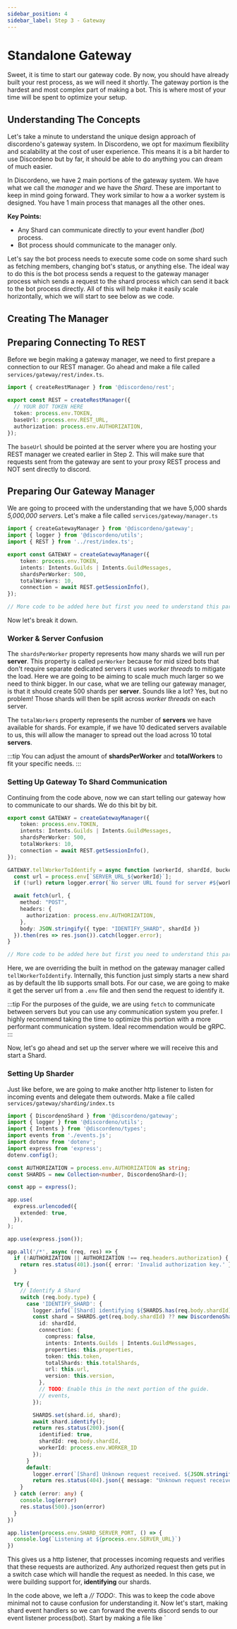 ```yaml
---
sidebar_position: 4
sidebar_label: Step 3 - Gateway
---
```


# Standalone Gateway

Sweet, it is time to start our gateway code. By now, you should have already built your rest process, as we will need it shortly. The gateway portion is the hardest and most complex part of making a bot. This is where most of your time will be spent to optimize your setup.

## Understanding The Concepts

Let's take a minute to understand the unique design approach of discordeno's gateway system. In Discordeno, we opt for maximum flexibility and scalability at the cost of user experience. This means it is a bit harder to use Discordeno but by far, it should be able to do anything you can dream of much easier.

In Discordeno, we have 2 main portions of the gateway system. We have what we call the *manager* and we have the *Shard*. These are important to keep in mind going forward. They work similar to how a a worker system is designed. You have 1 main process that manages all the other ones.

**Key Points:**

- Any Shard can communicate directly to your event handler *(bot)* process.
- Bot process should communicate to the manager only.

Let's say the bot process needs to execute some code on some shard such as fetching members, changing bot's status, or anything else. The ideal way to do this is the bot process sends a request to the gateway manager process which sends a request to the shard process which can send it back to the bot process directly. All of this will help make it easily scale horizontally, which we will start to see below as we code.

## Creating The Manager

## Preparing Connecting To REST

Before we begin making a gateway manager, we need to first prepare a connection to our REST manager. Go ahead and make a file called `services/gateway/rest/index.ts`.

```ts
import { createRestManager } from '@discordeno/rest';

export const REST = createRestManager({
  // YOUR BOT TOKEN HERE
  token: process.env.TOKEN,
  baseUrl: process.env.REST_URL,
  authorization: process.env.AUTHORIZATION,
});
```

The `baseUrl` should be pointed at the server where you are hosting your REST manager we created earlier in Step 2. This will make sure that requests sent from the gateway are sent to your proxy REST process and NOT sent directly to discord. 


## Preparing Our Gateway Manager

We are going to proceed with the understanding that we have 5,000 shards *5,000,000 servers*. Let's make a file called `services/gateway/manager.ts`

```ts
import { createGatewayManager } from '@discordeno/gateway';
import { logger } from '@discordeno/utils';
import { REST } from '../rest/index.ts';

export const GATEWAY = createGatewayManager({
    token: process.env.TOKEN,
    intents: Intents.Guilds | Intents.GuildMessages,
    shardsPerWorker: 500,
    totalWorkers: 10,
    connection = await REST.getSessionInfo(),
});

// More code to be added here but first you need to understand this part.
```

Now let's break it down. 

### Worker & Server Confusion

The `shardsPerWorker` property represents how many shards we will run per **server**. This property is called `perWorker` because for mid sized bots that don't require separate dedicated servers it uses *worker threads* to mitigate the load. Here we are going to be aiming to scale much much larger so we need to think bigger. In our case, what we are telling our gateway manager, is that it should create 500 shards per **server**. Sounds like a lot? Yes, but no problem! Those shards will then be split across *worker threads* on each server.

The `totalWorkers` property represents the number of **servers** we have available for shards. For example, if we have 10 dedicated servers available to us, this will allow the manager to spread out the load across 10 total **servers**.

:::tip
You can adjust the amount of **shardsPerWorker** and **totalWorkers** to fit your specific needs.
:::

### Setting Up Gateway To Shard Communication

Continuing from the code above, now we can start telling our gateway how to communicate to our shards. We do this bit by bit.

```ts
export const GATEWAY = createGatewayManager({
    token: process.env.TOKEN,
    intents: Intents.Guilds | Intents.GuildMessages,
    shardsPerWorker: 500,
    totalWorkers: 10,
    connection = await REST.getSessionInfo(),
});

GATEWAY.tellWorkerToIdentify = async function (workerId, shardId, bucketId) {
  const url = process.env[`SERVER_URL_${workerId}`];
  if (!url) return logger.error(`No server URL found for server #${workerId}. Unable to start Shard #${shardId}`);

  await fetch(url, {
    method: "POST",
    headers: {
      authorization: process.env.AUTHORIZATION,
    },
    body: JSON.stringify({ type: "IDENTIFY_SHARD", shardId })
  }).then(res => res.json()).catch(logger.error);
}

// More code to be added here but first you need to understand this part.
```

Here, we are overriding the built in method on the gateway manager called `tellWorkerToIdentify`. Internally, this function just simply starts a new shard as by default the lib supports small bots. For our case, we are going to make it get the server url from a `.env` file 
and then send the request to identify it.

:::tip
For the purposes of the guide, we are using `fetch` to communicate between servers but you can use any communication system you prefer. I highly recommend taking the time to optimize this portion with a more performant communication system. Ideal recommendation would be gRPC.
:::

Now, let's go ahead and set up the server where we will receive this and start a Shard.

### Setting Up Sharder

Just like before, we are going to make another http listener to listen for incoming events and delegate them outwords. Make a file called `services/gateway/sharding/index.ts`

```ts
import { DiscordenoShard } from '@discordeno/gateway';
import { logger } from '@discordeno/utils';
import { Intents } from '@discordeno/types';
import events from './events.js';
import dotenv from 'dotenv';
import express from 'express';
dotenv.config();

const AUTHORIZATION = process.env.AUTHORIZATION as string;
const SHARDS = new Collection<number, DiscordenoShard>();

const app = express();

app.use(
  express.urlencoded({
    extended: true,
  }),
);

app.use(express.json());

app.all('/*', async (req, res) => {
  if (!AUTHORIZATION || AUTHORIZATION !== req.headers.authorization) {
    return res.status(401).json({ error: 'Invalid authorization key.' });
  }

  try {
    // Identify A Shard
    switch (req.body.type) {
      case 'IDENTIFY_SHARD': {
        logger.info(`[Shard] identifying ${SHARDS.has(req.body.shardId) ? 'existing' : 'new'} shard (${shardId})`);
        const shard = SHARDS.get(req.body.shardId) ?? new DiscordenoShard({
          id: shardId,
          connection: {
            compress: false,
            intents: Intents.Guilds | Intents.GuildMessages,
            properties: this.properties,
            token: this.token,
            totalShards: this.totalShards,
            url: this.url,
            version: this.version,
          },
          // TODO: Enable this in the next portion of the guide.
          // events,
        });

        SHARDS.set(shard.id, shard);
        await shard.identify();
        return res.status(200).json({
          identified: true,
          shardId: req.body.shardId,
          workerId: process.env.WORKER_ID
        });
      }
      default:
        logger.error(`[Shard] Unknown request received. ${JSON.stringify(req.body)}`);
        return res.status(404).json({ message: "Unknown request received.", status: 404 })
    }
  } catch (error: any) {
    console.log(error)
    res.status(500).json(error)
  }
})

app.listen(process.env.SHARD_SERVER_PORT, () => {
  console.log(`Listening at ${process.env.SERVER_URL}`)
})
```

This gives us a http listener, that processes incoming requests and verifies that these requests are authorized. Any authorized request then gets put in a switch case which will handle the request as needed. In this case, we were building support for, **identifying** our shards.

In the code above, we left a *// TODO:*. This was to keep the code above minimal not to cause confusion for understanding it. Now let's start, making shard event handlers so we can forward the events discord sends to our event listener process(bot). Start by making a file like `

